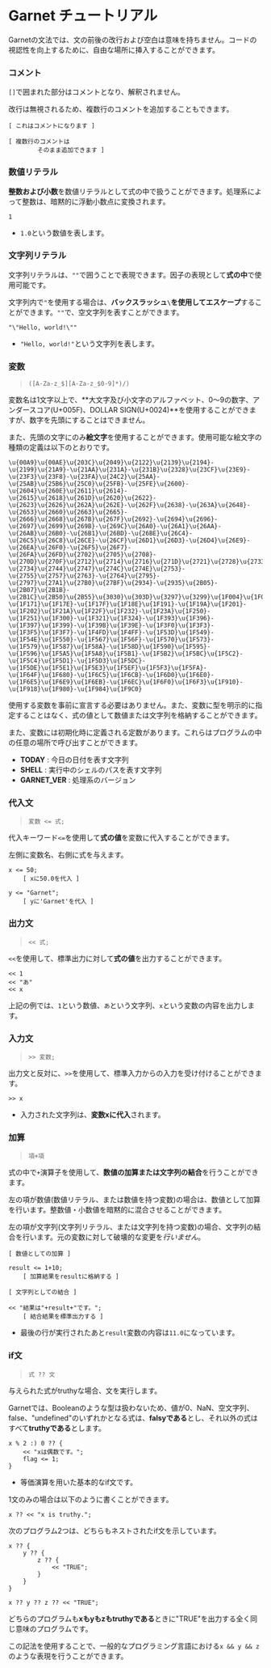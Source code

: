 # Garnet チュートリアル

Garnetの文法では、文の前後の改行および空白は意味を持ちません。コードの視認性を向上するために、自由な場所に挿入することができます。

### コメント

`[]`で囲まれた部分はコメントとなり、解釈されません。

改行は無視されるため、複数行のコメントを追加することもできます。

```
[ これはコメントになります ]

[ 複数行のコメントは
        そのまま追加できます ]
```

### 数値リテラル

**整数および小数**を数値リテラルとして式の中で扱うことができます。処理系によって整数は、暗黙的に浮動小数点に変換されます。

```
1
```

- `1.0`という数値を表します。

### 文字列リテラル

文字列リテラルは、`""`で囲うことで表現できます。因子の表現として**式の中**で使用可能です。

文字列内で`"`を使用する場合は、**バックスラッシュ`\`を使用してエスケープ**することができます。`""`で、空文字列を表すことができます。

```
"\"Hello, world!\""
```

- `"Hello, world!"`という文字列を表します。

### 変数

> `([A-Za-z_$][A-Za-z_$0-9]*)/)`

変数名は1文字以上で、**大文字及び小文字のアルファベット、0〜9の数字、アンダースコア(U+005F)、DOLLAR SIGN(U+0024)**を使用することができますが、数字を先頭にすることはできません。

また、先頭の文字にのみ**絵文字**を使用することができます。使用可能な絵文字の種類の定義は以下のとおりです。

```
\u{00A9}\u{00AE}\u{203C}\u{2049}\u{2122}\u{2139}\u{2194}-\u{2199}\u{21A9}-\u{21AA}\u{231A}-\u{231B}\u{2328}\u{23CF}\u{23E9}-\u{23F3}\u{23F8}-\u{23FA}\u{24C2}\u{25AA}-\u{25AB}\u{25B6}\u{25C0}\u{25FB}-\u{25FE}\u{2600}-\u{2604}\u{260E}\u{2611}\u{2614}-\u{2615}\u{2618}\u{261D}\u{2620}\u{2622}-\u{2623}\u{2626}\u{262A}\u{262E}-\u{262F}\u{2638}-\u{263A}\u{2648}-\u{2653}\u{2660}\u{2663}\u{2665}-\u{2666}\u{2668}\u{267B}\u{267F}\u{2692}-\u{2694}\u{2696}-\u{2697}\u{2699}\u{269B}-\u{269C}\u{26A0}-\u{26A1}\u{26AA}-\u{26AB}\u{26B0}-\u{26B1}\u{26BD}-\u{26BE}\u{26C4}-\u{26C5}\u{26C8}\u{26CE}-\u{26CF}\u{26D1}\u{26D3}-\u{26D4}\u{26E9}-\u{26EA}\u{26F0}-\u{26F5}\u{26F7}-\u{26FA}\u{26FD}\u{2702}\u{2705}\u{2708}-\u{270D}\u{270F}\u{2712}\u{2714}\u{2716}\u{271D}\u{2721}\u{2728}\u{2733}-\u{2734}\u{2744}\u{2747}\u{274C}\u{274E}\u{2753}-\u{2755}\u{2757}\u{2763}-\u{2764}\u{2795}-\u{2797}\u{27A1}\u{27B0}\u{27BF}\u{2934}-\u{2935}\u{2B05}-\u{2B07}\u{2B1B}-\u{2B1C}\u{2B50}\u{2B55}\u{3030}\u{303D}\u{3297}\u{3299}\u{1F004}\u{1F0CF}\u{1F170}-\u{1F171}\u{1F17E}-\u{1F17F}\u{1F18E}\u{1F191}-\u{1F19A}\u{1F201}-\u{1F202}\u{1F21A}\u{1F22F}\u{1F232}-\u{1F23A}\u{1F250}-\u{1F251}\u{1F300}-\u{1F321}\u{1F324}-\u{1F393}\u{1F396}-\u{1F397}\u{1F399}-\u{1F39B}\u{1F39E}-\u{1F3F0}\u{1F3F3}-\u{1F3F5}\u{1F3F7}-\u{1F4FD}\u{1F4FF}-\u{1F53D}\u{1F549}-\u{1F54E}\u{1F550}-\u{1F567}\u{1F56F}-\u{1F570}\u{1F573}-\u{1F579}\u{1F587}\u{1F58A}-\u{1F58D}\u{1F590}\u{1F595}-\u{1F596}\u{1F5A5}\u{1F5A8}\u{1F5B1}-\u{1F5B2}\u{1F5BC}\u{1F5C2}-\u{1F5C4}\u{1F5D1}-\u{1F5D3}\u{1F5DC}-\u{1F5DE}\u{1F5E1}\u{1F5E3}\u{1F5EF}\u{1F5F3}\u{1F5FA}-\u{1F64F}\u{1F680}-\u{1F6C5}\u{1F6CB}-\u{1F6D0}\u{1F6E0}-\u{1F6E5}\u{1F6E9}\u{1F6EB}-\u{1F6EC}\u{1F6F0}\u{1F6F3}\u{1F910}-\u{1F918}\u{1F980}-\u{1F984}\u{1F9C0}
```

使用する変数を事前に宣言する必要はありません。また、変数に型を明示的に指定することはなく、式の値として数値または文字列を格納することができます。

また、変数には初期化時に定義される定数があります。これらはプログラムの中の任意の場所で呼び出すことができます。

- **TODAY** : 今日の日付を表す文字列
- **SHELL** : 実行中のシェルのパスを表す文字列
- **GARNET_VER** : 処理系のバージョン

### 代入文

> `変数 <= 式;`

代入キーワード`<=`を使用して**式の値**を変数に代入することができます。

左側に変数名、右側に式を与えます。

```
x <= 50;
    [ xに50.0を代入 ]

y <= "Garnet";
    [ yに'Garnet'を代入 ]
```

### 出力文

> `<< 式;`

`<<`を使用して、標準出力に対して**式の値**を出力することができます。

```
<< 1
<< "あ"
<< x
```

上記の例では、`1`という数値、`あ`という文字列、`x`という変数の内容を出力します。

### 入力文

> `>> 変数;`

出力文と反対に、`>>`を使用して、標準入力からの入力を受け付けることができます。

```
>> x
```

- 入力された文字列は、**変数xに代入**されます。

### 加算

> `項+項`

式の中で`+`演算子を使用して、**数値の加算または文字列の結合**を行うことができます。

左の項が数値(数値リテラル、または数値を持つ変数)の場合は、数値として加算を行います。整数値・小数値を暗黙的に混合させることができます。

左の項が文字列(文字列リテラル、または文字列を持つ変数)の場合、文字列の結合を行います。元の変数に対して破壊的な変更を*行いません*。

```
[ 数値としての加算 ]

result <= 1+10;
    [ 加算結果をresultに格納する ]

[ 文字列としての結合 ]

<< "結果は"+result+"です。";
    [ 結合結果を標準出力する ]
```

- 最後の行が実行されたあと`result`変数の内容は`11.0`になっています。

### if文

> `式 ?? 文`

与えられた式がtruthyな場合、文を実行します。

Garnetでは、Booleanのような型は扱わないため、値が0、NaN、空文字列、false、"undefined"のいずれかとなる式は、**falsyである**とし、それ以外の式はすべて**truthyである**とします。

```
x % 2 :) 0 ?? {
    << "xは偶数です。";
    flag <= 1;
}
```

- 等価演算を用いた基本的なif文です。

1文のみの場合は以下のように書くことができます。

```
x ?? << "x is truthy.";
```

次のプログラム2つは、どちらもネストされたif文を示しています。

```
x ?? {
    y ?? {
        z ?? {
            << "TRUE";
        }
    }
}
```

```
x ?? y ?? z ?? << "TRUE";
```

どちらのプログラムも**xもyもzもtruthyである**ときに"TRUE"を出力する全く同じ意味のプログラムです。

この記法を使用することで、一般的なプログラミング言語における`x && y && z`のような表現を行うことができます。
